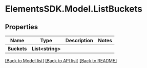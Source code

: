 # ElementsSDK.Model.ListBuckets

## Properties

Name | Type | Description | Notes
------------ | ------------- | ------------- | -------------
**Buckets** | **List&lt;string&gt;** |  | 

[[Back to Model list]](../#documentation-for-models) [[Back to API list]](../#documentation-for-api-endpoints) [[Back to README]](../)

